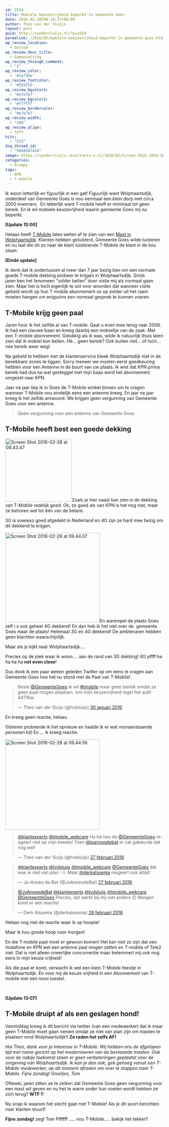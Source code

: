```yaml
---
id: 2554
title: Mobiele keuzevrijheid beperkt in Gemeente Goes
date: 2016-02-28T09:18:37+00:00
author: Theo van der Sluijs
layout: post
guid: http://vandersluijs.nl/?p=2554
permalink: /2016/02/mobiele-keuzevrijheid-beperkt-in-gemeente-goes.html
wp_review_location:
  - bottom
wp_review_desc_title:
  - Samenvatting
wp_review_through_comment:
  - "1"
wp_review_color:
  - '#1e73be'
wp_review_fontcolor:
  - '#555555'
wp_review_bgcolor1:
  - '#e7e7e7'
wp_review_bgcolor2:
  - '#ffffff'
wp_review_bordercolor:
  - '#e7e7e7'
wp_review_width:
  - "100"
wp_review_align:
  - left
hits:
  - "523"
dsq_thread_id:
  - "5804947416"
image: https://vandersluijs.resultants-e.nl/2016/02/Screen-Shot-2016-02-28-at-10.13.10-825x476.png
categories:
  - Grumpy
tags:
  - KPN
  - T-mobile
---
```

Ik woon letterlijk en figuurlijk in een gat! Figuurlijk want Wolphaartsdijk, onderdeel van Gemeente Goes is nou eenmaal een klein dorp met circa 2000 inwoners.  En letterlijk want T-mobile heeft er minimaal tot geen bereik. En ik wil mobiele keuzevrijheid waarin gemeente Goes mij nu beperkt.<!--more-->

**[Update 15:00]**

Helaas heeft <a href="https://vandersluijs.nl/2016/02/de-klant-trekt-ten-strijde-en-t-mobile-trekt-zich-terug.html" target="_blank">T-Mobile</a> laten weten af te zien van een <a href="https://vandersluijs.nl/2016/02/de-klant-trekt-ten-strijde-en-t-mobile-trekt-zich-terug.html" target="_blank">Mast in Wolphaartsdijk</a>. Klanten hebben geluisterd, Gemeente Goes wilde luisteren en nu laat die oh zo naar de klant luisterende T-Mobile de klant in de kou staan.

**[Einde update]**

Ik denk dat ik ondertussen al meer dan 7 jaar bezig ben om een normale goede T-mobile dekking probeer te krijgen in Wolphaartsdijk. Sinds jaren ben het fenomeen &#8220;zolder bellen&#8221; door visite mij als normaal gaan zien. Maar het is toch eigenlijk te zot voor woorden dat wanneer visite gebeld wordt op hun T-mobile abonnement ze op zolder uit het raam moeten hangen om enigszins een normaal gesprek te kunnen voeren.

## T-Mobile krijg geen paal

Jaren hoor ik het zelfde al van T-mobile. Gaat u even mee terug naar 2008. Ik had een nieuwe baan en kreeg daarbij een mobieltje van de zaak. Met een T-mobile abonnement. Gelukkig als ik was, wilde ik natuurlijk thuis laten zien dat ik mobiel kon bellen. Hé&#8230; geen bereik? Ook buiten niet&#8230; of toch&#8230; nee bereik weer weg!

Na gebeld te hebben met de klantenservice bleek Wolphaartsdijk niet in de bereikbare zones te liggen. Sorry meneer we moeten eerst goedkeuring hebben voor een Antenne in de buurt van uw plaats. Ik wist dat KPN prima bereik had dus na wat gesteggel met mijn baas werd het abonnement omgezet naar KPN.

Jaar na jaar liep ik in Goes de T-Mobile winkel binnen om te vragen wanneer T-Mobile nou eindelijk eens een antenne kreeg. En jaar na jaar kreeg ik het zelfde antwoord. We krijgen geen vergunning van Gemeente Goes voor een antenne.

> Geen vergunning voor een antenne van Gemeente Goes

## T-Mobile heeft best een goede dekking

<img class="alignleft wp-image-2555" src="https://vandersluijs.resultants-e.nl/2016/02/Screen-Shot-2016-02-28-at-09.43.47-300x281.png" alt="Screen Shot 2016-02-28 at 09.43.47" width="212" height="199" srcset="https://vandersluijs.resultants-e.nl/2016/02/Screen-Shot-2016-02-28-at-09.43.47-300x281.png 300w, https://vandersluijs.resultants-e.nl/2016/02/Screen-Shot-2016-02-28-at-09.43.47-768x720.png 768w, https://vandersluijs.resultants-e.nl/2016/02/Screen-Shot-2016-02-28-at-09.43.47.png 986w" sizes="(max-width: 212px) 100vw, 212px" />Zoals je hier naast kan zien is de dekking van T-Mobile redelijk goed. Ok, zo goed als van KPN is het nog niet, maar ze behoren wel tot één van de betere.

3G is sowieso goed afgedekt in Nederland en 4G zijn ze hard mee bezig om dit dekkend te krijgen.

<img class="size-medium wp-image-2556 alignright" src="https://vandersluijs.resultants-e.nl/2016/02/Screen-Shot-2016-02-28-at-09.44.07-300x284.png" alt="Screen Shot 2016-02-28 at 09.44.07" width="300" height="284" srcset="https://vandersluijs.resultants-e.nl/2016/02/Screen-Shot-2016-02-28-at-09.44.07-300x284.png 300w, https://vandersluijs.resultants-e.nl/2016/02/Screen-Shot-2016-02-28-at-09.44.07-768x727.png 768w, https://vandersluijs.resultants-e.nl/2016/02/Screen-Shot-2016-02-28-at-09.44.07.png 1004w" sizes="(max-width: 300px) 100vw, 300px" />En warempel de plaats Goes zelf i s ook geheel 4G dekkend! En dan heb ik het niet over de  gemeente Goes maar de plaats! Helemaal 3G en 4G dekkend! De ambtenaren hebben geen klachten waarschijnlijk.

Maar als je kijkt naar Wolphaartsdijk&#8230;.

Precies op de plek waar ik woon&#8230;. aan de rand van 3G dekking! 4G pffff ha ha ha ha **not even close**!

Dus dook ik een paar weken geleden Twitter op om eens te vragen aan Gemeente Goes hoe het nu stond met de Paal van T-Mobile!

<blockquote class="twitter-tweet" data-lang="nl">
  <p dir="ltr" lang="nl">
    Beste <a href="https://twitter.com/GemeenteGoes">@GemeenteGoes</a> ik wil <a href="https://twitter.com/hashtag/tmobile?src=hash">#tmobile</a> maar geen bereik omdat ze geen paal mogen plaatsen. Ivm mijn keuzevrijheid regel het aub! 4471bw
  </p>
  
  <p>
    — Theo van der Sluijs (@tvdsluijs) <a href="https://twitter.com/tvdsluijs/status/693340804253925376">30 januari 2016</a>
  </p>
</blockquote>

En kreeg geen reactie, helaas.

Gisteren probeerde ik het opnieuw en haalde ik er wat vooraanstaande personen bij! En &#8230; ik kreeg reactie.

<img class="alignleft size-medium wp-image-2557" src="https://vandersluijs.resultants-e.nl/2016/02/Screen-Shot-2016-02-28-at-09.44.56-300x286.png" alt="Screen Shot 2016-02-28 at 09.44.56" width="300" height="286" srcset="https://vandersluijs.resultants-e.nl/2016/02/Screen-Shot-2016-02-28-at-09.44.56-300x286.png 300w, https://vandersluijs.resultants-e.nl/2016/02/Screen-Shot-2016-02-28-at-09.44.56-768x733.png 768w, https://vandersluijs.resultants-e.nl/2016/02/Screen-Shot-2016-02-28-at-09.44.56-1024x977.png 1024w, https://vandersluijs.resultants-e.nl/2016/02/Screen-Shot-2016-02-28-at-09.44.56.png 1084w" sizes="(max-width: 300px) 100vw, 300px" />

<blockquote class="twitter-tweet" data-lang="nl">
  <p dir="ltr" lang="nl">
    <a href="https://twitter.com/klantexperts">@klantexperts</a> <a href="https://twitter.com/tmobile_webcare">@tmobile_webcare</a> Ha ha nou de <a href="https://twitter.com/GemeenteGoes">@GemeenteGoes</a> reageert niet op mijn tweets! Toen <a href="https://twitter.com/JoAnnesdeBat">@joannesdebat</a> er zat gebeurde dat nog wel!
  </p>
  
  <p>
    — Theo van der Sluijs (@tvdsluijs) <a href="https://twitter.com/tvdsluijs/status/703571791948726272">27 februari 2016</a>
  </p>
</blockquote>

<blockquote class="twitter-tweet" data-lang="nl">
  <p dir="ltr" lang="nl">
    <a href="https://twitter.com/klantexperts">@klantexperts</a> <a href="https://twitter.com/tvdsluijs">@tvdsluijs</a> <a href="https://twitter.com/tmobile_webcare">@tmobile_webcare</a> <a href="https://twitter.com/GemeenteGoes">@GemeenteGoes</a> dat was ie niet van plan :-). Maar <a href="https://twitter.com/derkalssema">@derkalssema</a> reageert ook altijd!
  </p>
  
  <p>
    — Jo-Annes de Bat (@JoAnnesdeBat) <a href="https://twitter.com/JoAnnesdeBat/status/703714939060486144">27 februari 2016</a>
  </p>
</blockquote>

<blockquote class="twitter-tweet" data-lang="nl">
  <p dir="ltr" lang="nl">
    <a href="https://twitter.com/JoAnnesdeBat">@JoAnnesdeBat</a> <a href="https://twitter.com/klantexperts">@klantexperts</a> <a href="https://twitter.com/tvdsluijs">@tvdsluijs</a> <a href="https://twitter.com/tmobile_webcare">@tmobile_webcare</a> <a href="https://twitter.com/GemeenteGoes">@GemeenteGoes</a> Precies, dat werkt bij mij niet anders 😉 Morgen komt er een reactie!
  </p>
  
  <p>
    — Derk Alssema (@derkalssema) <a href="https://twitter.com/derkalssema/status/703848432255893504">28 februari 2016</a>
  </p>
</blockquote>



Helaas nog niet de reactie waar ik op hoopte!

Maar ik hou goede hoop voor morgen!

En die T-mobile paal moet er gewoon komen! Het kan niet zo zijn dat een Vodafone en KPN wel een antenne paal mogen zetten en T-mobile of Tele2 niet. Dat is niet alleen oneerlijke concurrentie maar belemmert mij ook nog eens in mijn keuze vrijheid!

Als die paal er komt, verwacht ik wel een klein T-Mobile feestje in Wolphaartsdijk. En voor mij de keuze vrijheid in een Abonnement van T-mobile met een mooi toestel.

&nbsp;

**[Update 13:07]**

## T-Mobile druipt af als een geslagen hond!

Vanmiddag kreeg ik dit bericht via twitter (van een medewerker) dat ik maar geen T-Mobile moet gaan nemen omdat ze niet van plan zijn om masten te plaatsen rond Wolphaartsdijk!! **Ze raden het zelfs AF!**

_Hoi Theo, dank voor je interesse in T-Mobile. Wij hebben ons de afgelopen tijd met name gericht op het moderniseren van de bestaande masten. Ook voor de nabije toekomst staan er geen verbeteringen geplaatst voor de omgeving van Wolphaartsdijk. Ik kan je dan ook, gek genoeg vanuit een T-Mobile medewerker, op dit moment afraden om over te stappen naar T-Mobile. Fijne zondag! Groetjes, Tom_

Oftewel, jaren zitten ze te zeiken dat Gemeente Goes geen vergunning voor een mast wil geven en nu het te warm onder hun voeten wordt trekken ze zich terug? **WTF !!**

Nu snap ik waarom het slecht gaat met T-Mobile! Als je dit soort berichten naar klanten stuurt!

**Fijne zondag!** zegt Tom Pffffff &#8230;.. nou T-Mobile&#8230;.. bekijk het lekker!!
